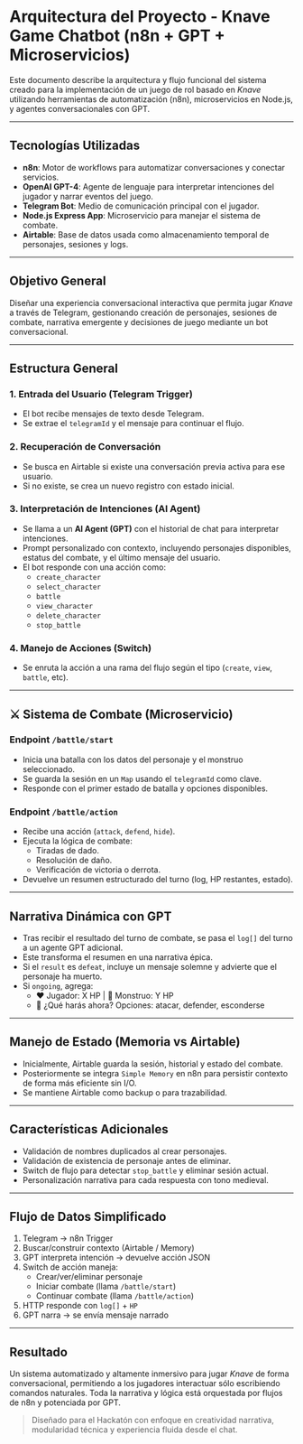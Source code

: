 # Arquitectura del Proyecto - Knave Game Chatbot (n8n + GPT + Microservicios)

Este documento describe la arquitectura y flujo funcional del sistema creado para la implementación de un juego de rol basado en *Knave* utilizando herramientas de automatización (n8n), microservicios en Node.js, y agentes conversacionales con GPT.

---

## Tecnologías Utilizadas

- **n8n**: Motor de workflows para automatizar conversaciones y conectar servicios.
- **OpenAI GPT-4**: Agente de lenguaje para interpretar intenciones del jugador y narrar eventos del juego.
- **Telegram Bot**: Medio de comunicación principal con el jugador.
- **Node.js Express App**: Microservicio para manejar el sistema de combate.
- **Airtable**: Base de datos usada como almacenamiento temporal de personajes, sesiones y logs.

---

## Objetivo General

Diseñar una experiencia conversacional interactiva que permita jugar *Knave* a través de Telegram, gestionando creación de personajes, sesiones de combate, narrativa emergente y decisiones de juego mediante un bot conversacional.

---

## Estructura General

### 1. Entrada del Usuario (Telegram Trigger)
- El bot recibe mensajes de texto desde Telegram.
- Se extrae el `telegramId` y el mensaje para continuar el flujo.

### 2. Recuperación de Conversación
- Se busca en Airtable si existe una conversación previa activa para ese usuario.
- Si no existe, se crea un nuevo registro con estado inicial.

### 3. Interpretación de Intenciones (AI Agent)
- Se llama a un **AI Agent (GPT)** con el historial de chat para interpretar intenciones.
- Prompt personalizado con contexto, incluyendo personajes disponibles, estatus del combate, y el último mensaje del usuario.
- El bot responde con una acción como:
  - `create_character`
  - `select_character`
  - `battle`
  - `view_character`
  - `delete_character`
  - `stop_battle`

### 4. Manejo de Acciones (Switch)
- Se enruta la acción a una rama del flujo según el tipo (`create`, `view`, `battle`, etc).

---

## ⚔️ Sistema de Combate (Microservicio)

### Endpoint `/battle/start`
- Inicia una batalla con los datos del personaje y el monstruo seleccionado.
- Se guarda la sesión en un `Map` usando el `telegramId` como clave.
- Responde con el primer estado de batalla y opciones disponibles.

### Endpoint `/battle/action`
- Recibe una acción (`attack`, `defend`, `hide`).
- Ejecuta la lógica de combate:
  - Tiradas de dado.
  - Resolución de daño.
  - Verificación de victoria o derrota.
- Devuelve un resumen estructurado del turno (log, HP restantes, estado).

---

## Narrativa Dinámica con GPT

- Tras recibir el resultado del turno de combate, se pasa el `log[]` del turno a un agente GPT adicional.
- Este transforma el resumen en una narrativa épica.
- Si el `result` es `defeat`, incluye un mensaje solemne y advierte que el personaje ha muerto.
- Si `ongoing`, agrega:
  - ❤️ Jugador: X HP | 🧟 Monstruo: Y HP
  - 🎯 ¿Qué harás ahora? Opciones: atacar, defender, esconderse

---

## Manejo de Estado (Memoria vs Airtable)

- Inicialmente, Airtable guarda la sesión, historial y estado del combate.
- Posteriormente se integra `Simple Memory` en n8n para persistir contexto de forma más eficiente sin I/O.
- Se mantiene Airtable como backup o para trazabilidad.

---

## Características Adicionales

- Validación de nombres duplicados al crear personajes.
- Validación de existencia de personaje antes de eliminar.
- Switch de flujo para detectar `stop_battle` y eliminar sesión actual.
- Personalización narrativa para cada respuesta con tono medieval.

---

## Flujo de Datos Simplificado

1. Telegram -> n8n Trigger  
2. Buscar/construir contexto (Airtable / Memory)  
3. GPT interpreta intención -> devuelve acción JSON  
4. Switch de acción maneja:  
   - Crear/ver/eliminar personaje  
   - Iniciar combate (llama `/battle/start`)  
   - Continuar combate (llama `/battle/action`)  
5. HTTP responde con `log[]` + `HP`  
6. GPT narra -> se envía mensaje narrado  

---

## Resultado

Un sistema automatizado y altamente inmersivo para jugar *Knave* de forma conversacional, permitiendo a los jugadores interactuar sólo escribiendo comandos naturales. Toda la narrativa y lógica está orquestada por flujos de n8n y potenciada por GPT.

> Diseñado para el Hackatón con enfoque en creatividad narrativa, modularidad técnica y experiencia fluida desde el chat.
